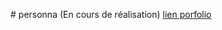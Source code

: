 #   p e r s o n n a  (En cours de réalisation)
[lien porfolio](https://massiresogore.github.io/porfolio/)
 
 
